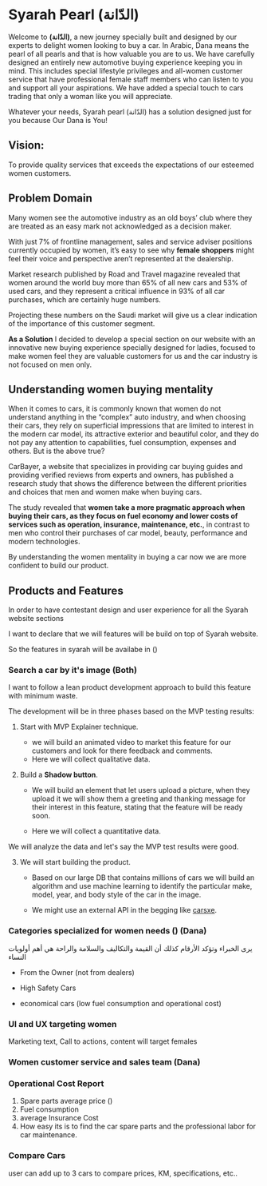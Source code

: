 # Syarah Pearl (الدّانة)


Welcome to **(الدّانة)**, a new journey specially built and designed by our experts  to delight  women looking to buy a car.
In Arabic, Dana means the pearl of all pearls and that is how valuable you are to us. We have carefully designed an entirely new automotive buying experience keeping you in mind. This includes special lifestyle privileges and all-women customer service that have professional female staff members who can listen to you and support all your aspirations. We have added a special touch to cars trading that only a woman like you will appreciate.
 
Whatever your needs, Syarah pearl (الدّانة) has a solution designed just for you because Our Dana is You!




## Vision:

To provide quality services that exceeds the expectations of our esteemed women customers.



## Problem Domain

Many women see the automotive industry as an old boys’ club where they are treated as an easy mark not acknowledged as a decision maker.

With just 7% of frontline management, sales and service adviser positions currently occupied by women, it’s easy to see why **female shoppers** might feel their voice and perspective aren’t represented at the dealership.

Market research published by Road and Travel magazine revealed that women around the world buy more than 65% of all new cars and 53% of used cars, and they represent a critical influence in 93% of all car purchases, which are certainly huge numbers.

Projecting these numbers on the Saudi market will give us a clear indication of the importance of this customer segment.

**As a Solution** I decided to develop a special section on our website with an innovative new buying experience specially designed for ladies, focused to make women feel they are valuable customers for us and the car industry is not focused on men only.


## Understanding women buying mentality

When it comes to cars, it is commonly known that women do not understand anything in the “complex” auto industry, and when choosing their cars, they rely on superficial impressions that are limited to interest in the modern car model, its attractive exterior and beautiful color, and they do not pay any attention to capabilities, fuel consumption, expenses and others. But is the above true?


CarBayer, a website that specializes in providing car buying guides and providing verified reviews from experts and owners, has published a research study that shows the difference between the different priorities and choices that men and women make when buying cars.

The study revealed that **women take a more pragmatic approach when buying their cars, as they focus on fuel economy and lower costs of services such as operation, insurance, maintenance, etc.**, in contrast to men who control their purchases of car model, beauty, performance and modern technologies.


By understanding the women mentality in buying a car now we are more confident to build our product.

## Products and Features

In order to have contestant design and user experience for all the Syarah website sections

I want to declare that we will
 features will be build on top of Syarah website.

So the features in syarah will be availabe in ()



### Search a car by it's image (Both)

I  want to follow a lean product development approach to build this feature with minimum waste.

The development will be in three phases based on the MVP testing results:


1) Start with MVP Explainer technique.
   -  we will build an animated video to market this feature for our customers and look for there feedback and comments.
   - Here we will collect qualitative data.

2)  Build a **Shadow button**.
     
     - We will build an element that let users upload a picture, when they upload it we will show them a greeting and thanking message for their interest in this feature, stating that the feature will be ready soon.

     - Here we will collect a quantitative data.

We will analyze the data and let's say the MVP test results were good.

3) We will start building the product.
     - Based on our large DB that contains millions of cars we will build an algorithm and use machine learning to identify the particular make, model, year, and body style of the car in the image.

     - We might use an external API in the begging like [carsxe](https://api.carsxe.com/what-car-is-that).


### Categories specialized for women needs () (Dana)

يرى الخبراء وتؤكد الأرقام كذلك أن القيمة والتكاليف والسلامة والراحة هي أهم أولويات النساء


- From the Owner (not from dealers)

- High Safety Cars

- economical cars (low fuel consumption and operational cost)


### UI and UX targeting women

Marketing text, Call to actions, content will target females

### Women customer service and sales team (Dana)



### Operational Cost Report

1) Spare parts average price ()
2) Fuel consumption
3) average Insurance Cost
4) How easy its is to find the car spare parts and the professional labor for car maintenance.



### Compare Cars

user can add up to 3 cars to compare prices, KM, specifications, etc..








